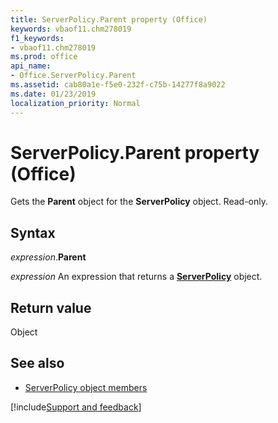 ```yaml
---
title: ServerPolicy.Parent property (Office)
keywords: vbaof11.chm278019
f1_keywords:
- vbaof11.chm278019
ms.prod: office
api_name:
- Office.ServerPolicy.Parent
ms.assetid: cab80a1e-f5e0-232f-c75b-14277f8a9022
ms.date: 01/23/2019
localization_priority: Normal
---
```



# ServerPolicy.Parent property (Office)

Gets the **Parent** object for the **ServerPolicy** object. Read-only.


## Syntax

_expression_.**Parent**

_expression_ An expression that returns a **[ServerPolicy](Office.ServerPolicy.md)** object.


## Return value

Object


## See also

- [ServerPolicy object members](overview/Library-Reference/serverpolicy-members-office.md)



[!include[Support and feedback](~/includes/feedback-boilerplate.md)]